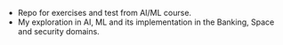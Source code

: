 - Repo for exercises and test from AI/ML course.
- My exploration in AI, ML and its implementation in the Banking, Space and security domains.

